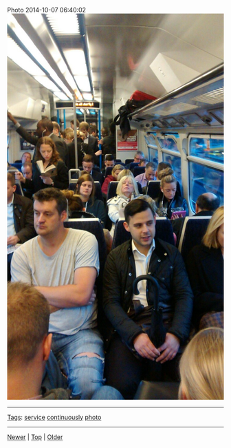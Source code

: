 <!--
title: Photo 2014-10-07 06
date: 2020-06-28T14:55:35.559Z
tags: service, continuously, photo
-->








Photo 2014-10-07 06:40:02
![](99386746937-0.jpg)

<!--BOTTOM-POST-NAVIGATION-->
---

[Tags](tags.md): [service](tag-service.md) [continuously](tag-continuously.md) [photo](tag-photo.md)

---

[Newer](99299471437.md) | [Top](index.md) | [Older](99480402257.md)